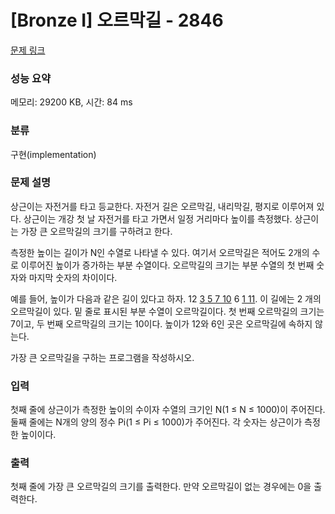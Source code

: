 # [Bronze I] 오르막길 - 2846 

[문제 링크](https://www.acmicpc.net/problem/2846) 

### 성능 요약

메모리: 29200 KB, 시간: 84 ms

### 분류

구현(implementation)

### 문제 설명

<p>상근이는 자전거를 타고 등교한다. 자전거 길은 오르막길, 내리막길, 평지로 이루어져 있다. 상근이는 개강 첫 날 자전거를 타고 가면서 일정 거리마다 높이를 측정했다. 상근이는 가장 큰 오르막길의 크기를 구하려고 한다.</p>

<p>측정한 높이는 길이가 N인 수열로 나타낼 수 있다. 여기서 오르막길은 적어도 2개의 수로 이루어진 높이가 증가하는 부분 수열이다. 오르막길의 크기는 부분 수열의 첫 번째 숫자와 마지막 숫자의 차이이다.</p>

<p>예를 들어, 높이가 다음과 같은 길이 있다고 하자. 12 <u>3 5 7 10</u> 6 <u>1 11</u>. 이 길에는 2 개의 오르막길이 있다. 밑 줄로 표시된 부분 수열이 오르막길이다. 첫 번째 오르막길의 크기는 7이고, 두 번째 오르막길의 크기는 10이다. 높이가 12와 6인 곳은 오르막길에 속하지 않는다.</p>

<p>가장 큰 오르막길을 구하는 프로그램을 작성하시오.</p>

### 입력 

 <p>첫째 줄에 상근이가 측정한 높이의 수이자 수열의 크기인 N(1 ≤ N ≤ 1000)이 주어진다. 둘째 줄에는 N개의 양의 정수 Pi(1 ≤ Pi ≤ 1000)가 주어진다. 각 숫자는 상근이가 측정한 높이이다.</p>

### 출력 

 <p>첫째 줄에 가장 큰 오르막길의 크기를 출력한다. 만약 오르막길이 없는 경우에는 0을 출력한다.</p>

